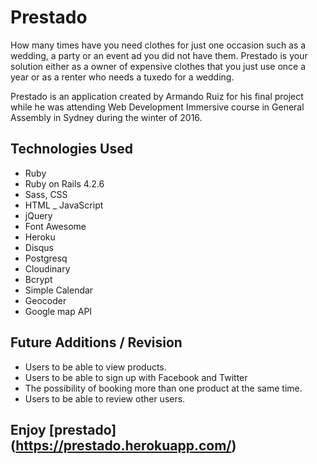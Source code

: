 # Prestado

How many times have you need clothes for just one occasion such as a wedding, a party or an event ad you did not have them.
Prestado is your solution either as a owner of expensive clothes that you just use once a year or as a renter who needs a tuxedo for a wedding.

Prestado is an application created by Armando Ruiz for his final project while he was attending Web Development Immersive course in General Assembly in Sydney during the winter of 2016.

## Technologies Used

- Ruby
- Ruby on Rails 4.2.6
- Sass, CSS
- HTML
_ JavaScript
- jQuery
- Font Awesome
- Heroku
- Disqus
- Postgresq
- Cloudinary
- Bcrypt
- Simple Calendar
- Geocoder
- Google map API

## Future Additions / Revision

- Users to be able to view products.
- Users to be able to sign up with Facebook and Twitter
- The possibility of booking more than one product at the same time.
- Users to be able to review other users.

## Enjoy [prestado] (https://prestado.herokuapp.com/)
